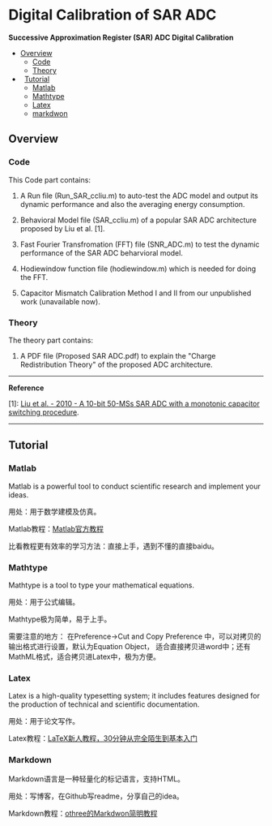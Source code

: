 # Digital Calibration of SAR ADC

**Successive Approximation Register (SAR) ADC Digital Calibration**

*   [Overview](#overview)
    *   [Code](#code)
    *   [Theory](#theory)
*   [Tutorial](#tutorial)
   *  [Matlab](#matlab)
   *  [Mathtype](#mathtype)
   *  [Latex](#latex)
   *  [markdwon](#markdown)
   
<h2 id="overview">Overview</h2>

<h3 id="code">Code</h3>

This Code part contains:

1. A Run file (Run_SAR_ccliu.m) to auto-test the ADC model and output its dynamic performance and also the averaging energy consumption.

2. Behavioral Model file (SAR_ccliu.m) of a popular SAR ADC architecture proposed by Liu et al. [1].

3. Fast Fourier Transfromation (FFT) file (SNR_ADC.m) to test the dynamic performance of the SAR ADC beharvioral model.

4. Hodiewindow function file (hodiewindow.m) which is needed for doing the FFT.

5. Capacitor Mismatch Calibration Method I and II from our unpublished work (unavailable now).

<h3 id="theory">Theory</h3>

The theory part contains:

1. A PDF file (Proposed SAR ADC.pdf) to explain the "Charge Redistribution Theory" of the proposed ADC architecture.

* * *
**Reference**

[1]: [Liu et al. - 2010 - A 10-bit 50-MSs SAR ADC with a monotonic capacitor switching procedure](http://ieeexplore.ieee.org/abstract/document/5437496/).

* * *

<h2 id="tutorial">Tutorial</h2>

<h3 id="matlab">Matlab</h3>

Matlab is a powerful tool to conduct scientific research and implement your ideas.

用处：用于数学建模及仿真。

Matlab教程：[Matlab官方教程](https://cn.mathworks.com/support/learn-with-matlab-tutorials.html?s_tid=hp_ff_l_tutorials)

比看教程更有效率的学习方法：直接上手，遇到不懂的直接baidu。

<h3 id="mathtype">Mathtype</h3>

Mathtype is a tool to type your mathematical equations.

用处：用于公式编辑。

Mathtype极为简单，易于上手。

需要注意的地方：
在Preference->Cut and Copy Preference 中，可以对拷贝的输出格式进行设置，默认为Equation Object， 适合直接拷贝进word中；还有MathML格式，适合拷贝进Latex中，极为方便。

<h3 id="latex">Latex</h3>

Latex is a high-quality typesetting system; it includes features designed for the production of technical and scientific documentation.

用处：用于论文写作。

Latex教程：[LaTeX新人教程，30分钟从完全陌生到基本入门](http://blog.sina.com.cn/s/blog_90444ed201016iq6.html)

<h3 id="markdown">Markdown</h3>

Markdown语言是一种轻量化的标记语言，支持HTML。

用处：写博客，在Github写readme，分享自己的idea。

Markdown教程：[othree的Markdwon简明教程](https://github.com/zlijingtao/markdown-syntax-zhtw/blob/master/syntax.md)

